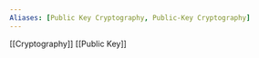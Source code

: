 ```yaml
---
Aliases: [Public Key Cryptography, Public-Key Cryptography]
---
```


[[Cryptography]]
[[Public Key]]
